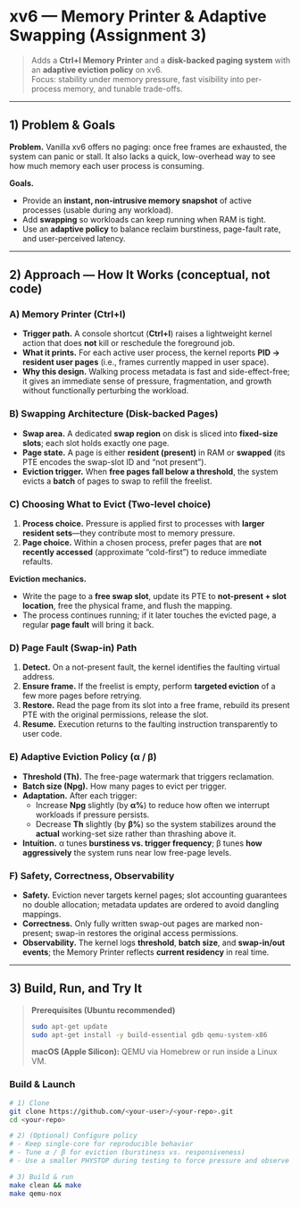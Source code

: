 # xv6 — Memory Printer & Adaptive Swapping (Assignment 3)

> Adds a **Ctrl+I Memory Printer** and a **disk-backed paging system** with an **adaptive eviction policy** on xv6.  
> Focus: stability under memory pressure, fast visibility into per-process memory, and tunable trade-offs.

---

## 1) Problem & Goals

**Problem.** Vanilla xv6 offers no paging: once free frames are exhausted, the system can panic or stall. It also lacks a quick, low-overhead way to see how much memory each user process is consuming.

**Goals.**

-   Provide an **instant, non-intrusive memory snapshot** of active processes (usable during any workload).
-   Add **swapping** so workloads can keep running when RAM is tight.
-   Use an **adaptive policy** to balance reclaim burstiness, page-fault rate, and user-perceived latency.

---

## 2) Approach — How It Works (conceptual, not code)

### A) Memory Printer (Ctrl+I)

-   **Trigger path.** A console shortcut (**Ctrl+I**) raises a lightweight kernel action that does **not** kill or reschedule the foreground job.
-   **What it prints.** For each active user process, the kernel reports **PID → resident user pages** (i.e., frames currently mapped in user space).
-   **Why this design.** Walking process metadata is fast and side-effect-free; it gives an immediate sense of pressure, fragmentation, and growth without functionally perturbing the workload.

### B) Swapping Architecture (Disk-backed Pages)

-   **Swap area.** A dedicated **swap region** on disk is sliced into **fixed-size slots**; each slot holds exactly one page.
-   **Page state.** A page is either **resident (present)** in RAM or **swapped** (its PTE encodes the swap-slot ID and “not present”).
-   **Eviction trigger.** When **free pages fall below a threshold**, the system evicts a **batch** of pages to swap to refill the freelist.

### C) Choosing What to Evict (Two-level choice)

1. **Process choice.** Pressure is applied first to processes with **larger resident sets**—they contribute most to memory pressure.
2. **Page choice.** Within a chosen process, prefer pages that are **not recently accessed** (approximate “cold-first”) to reduce immediate refaults.

**Eviction mechanics.**

-   Write the page to a **free swap slot**, update its PTE to **not-present + slot location**, free the physical frame, and flush the mapping.
-   The process continues running; if it later touches the evicted page, a regular **page fault** will bring it back.

### D) Page Fault (Swap-in) Path

1. **Detect.** On a not-present fault, the kernel identifies the faulting virtual address.
2. **Ensure frame.** If the freelist is empty, perform **targeted eviction** of a few more pages before retrying.
3. **Restore.** Read the page from its slot into a free frame, rebuild its present PTE with the original permissions, release the slot.
4. **Resume.** Execution returns to the faulting instruction transparently to user code.

### E) Adaptive Eviction Policy (α / β)

-   **Threshold (Th).** The free-page watermark that triggers reclamation.
-   **Batch size (Npg).** How many pages to evict per trigger.
-   **Adaptation.** After each trigger:
    -   Increase **Npg** slightly (by **α%**) to reduce how often we interrupt workloads if pressure persists.
    -   Decrease **Th** slightly (by **β%**) so the system stabilizes around the **actual** working-set size rather than thrashing above it.
-   **Intuition.** α tunes **burstiness vs. trigger frequency**; β tunes **how aggressively** the system runs near low free-page levels.

### F) Safety, Correctness, Observability

-   **Safety.** Eviction never targets kernel pages; slot accounting guarantees no double allocation; metadata updates are ordered to avoid dangling mappings.
-   **Correctness.** Only fully written swap-out pages are marked non-present; swap-in restores the original access permissions.
-   **Observability.** The kernel logs **threshold**, **batch size**, and **swap-in/out events**; the Memory Printer reflects **current residency** in real time.

---

## 3) Build, Run, and Try It

> **Prerequisites (Ubuntu recommended)**
>
> ```bash
> sudo apt-get update
> sudo apt-get install -y build-essential gdb qemu-system-x86
> ```
>
> **macOS (Apple Silicon):** QEMU via Homebrew or run inside a Linux VM.

### Build & Launch

```bash
# 1) Clone
git clone https://github.com/<your-user>/<your-repo>.git
cd <your-repo>

# 2) (Optional) Configure policy
# - Keep single-core for reproducible behavior
# - Tune α / β for eviction (burstiness vs. responsiveness)
# - Use a smaller PHYSTOP during testing to force pressure and observe swapping

# 3) Build & run
make clean && make
make qemu-nox
```
